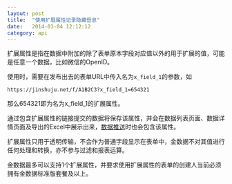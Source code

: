 ```yaml
---
layout: post
title:  "使用扩展属性记录隐藏信息"
date:   2014-03-04 12:12:12
category: api
---
```


扩展属性是指在数据中附加的除了表单原本字段对应值以外的用于扩展的值，可能是任意一个数据，比如微信的OpenID。

使用时，需要在发布出去的表单URL中传入名为`x_field_1`的参数，如

`https://jinshuju.net/f/A1B2C3?x_field_1=654321`

那么654321即为名为x_field_1的扩展属性。

通过包含扩展属性的链接提交的数据将保存该属性，并会在数据列表页面、数据详情页面及导出的Excel中展示出来，[数据推送](http-push.html)时也会包含该属性。

扩展属性只用于透明传输，不会作为普通字段显示在表单中，金数据不对其值进行任何处理和转换，亦不参与过滤和报表运算。

金数据最多可以支持1个扩展属性，并要求使用扩展属性的表单的创建人当前必须拥有金数据标准版套餐及以上。
